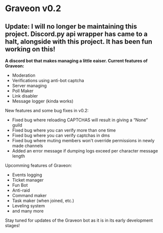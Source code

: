 # Graveon v0.2

Update: I will no longer be maintaining this project. Discord.py api wrapper has came to a halt, alongside with this project. It has been fun working on this!
--------------


**A discord bot that makes managing a little eaiser. Current features of Graveon:**
* Moderation
* Verifications using anti-bot captcha
* Server managing
* Poll Maker
* Link disabler
* Message logger (kinda works)

New features and some bug fixes in v0.2:
- Fixed bug where reloading CAPTCHAS will result in giving a “None” guild
- Fixed bug where you can verify more than one time
- Fixed bug where you can verify captchas in dms
- Fixed bug where muting members won't override permissions in newly made channels
- Added an error message if dumping logs exceed per character message length


Upcomming features of Graveon:
* Events logging
* Ticket manager
* Fun Bot
* Anti-raid
* Command maker
* Task maker (when joined, etc.)
* Leveling system
* and many more

Stay tuned for updates of the Graveon bot as it is in its early development stages!
